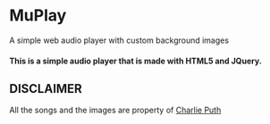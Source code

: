 # MuPlay
A simple web audio player with custom background images

<h4>This is a simple audio player that is made with HTML5 and JQuery.</h4>

<h2>DISCLAIMER</h2>
<p>All the songs and the images are property of <a href="http://www.charlieputh.com">Charlie Puth</a> </p>
